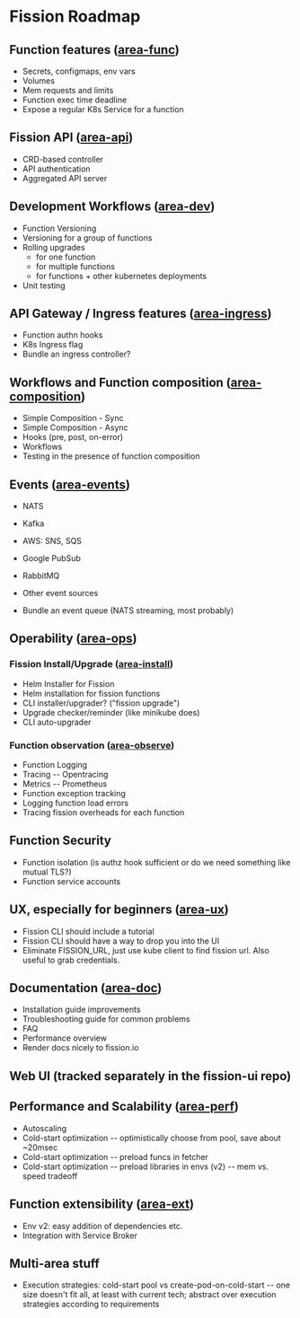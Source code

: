 # Fission Roadmap

## Function features ([area-func](https://github.com/fission/fission/labels/area-func))

- Secrets, configmaps, env vars
- Volumes
- Mem requests and limits
- Function exec time deadline
- Expose a regular K8s Service for a function

## Fission API ([area-api](https://github.com/fission/fission/labels/area-api))

- CRD-based controller
- API authentication
- Aggregated API server

## Development Workflows ([area-dev](https://github.com/fission/fission/labels/area-dev))

- Function Versioning
- Versioning for a group of functions
- Rolling upgrades
  - for one function
  - for multiple functions
  - for functions + other kubernetes deployments
- Unit testing

## API Gateway / Ingress features ([area-ingress](https://github.com/fission/fission/labels/area-ingress))

- Function authn hooks
- K8s Ingress flag
- Bundle an ingress controller?

## Workflows and Function composition ([area-composition](https://github.com/fission/fission/labels/area-composition))

- Simple Composition - Sync
- Simple Composition - Async
- Hooks (pre, post, on-error)
- Workflows
- Testing in the presence of function composition

## Events ([area-events](https://github.com/fission/fission/labels/area-events))

- NATS
- Kafka
- AWS: SNS, SQS
- Google PubSub
- RabbitMQ
- Other event sources

- Bundle an event queue (NATS streaming, most probably)

## Operability ([area-ops](https://github.com/fission/fission/labels/area-ops))

### Fission Install/Upgrade ([area-install](https://github.com/fission/fission/labels/area-install))

- Helm Installer for Fission
- Helm installation for fission functions
- CLI installer/upgrader? ("fission upgrade")
- Upgrade checker/reminder (like minikube does)
- CLI auto-upgrader

### Function observation ([area-observe](https://github.com/fission/fission/labels/area-observe))

- Function Logging
- Tracing -- Opentracing
- Metrics -- Prometheus
- Function exception tracking
- Logging function load errors
- Tracing fission overheads for each function

## Function Security

- Function isolation (is authz hook sufficient or do we need something like mutual TLS?)
- Function service accounts

## UX, especially for beginners ([area-ux](https://github.com/fission/fission/labels/area-ux))

- Fission CLI should include a tutorial
- Fission CLI should have a way to drop you into the UI
- Eliminate FISSION_URL, just use kube client to find fission url.  Also useful to grab credentials.

## Documentation ([area-doc](https://github.com/fission/fission/labels/area-doc))

- Installation guide improvements
- Troubleshooting guide for common problems
- FAQ
- Performance overview
- Render docs nicely to fission.io

## Web UI (tracked separately in the fission-ui repo)

## Performance and Scalability ([area-perf](https://github.com/fission/fission/labels/area-perf))

- Autoscaling
- Cold-start optimization -- optimistically choose from pool, save about ~20msec
- Cold-start optimization -- preload funcs in fetcher
- Cold-start optimization -- preload libraries in envs (v2) -- mem vs. speed tradeoff

## Function extensibility ([area-ext](https://github.com/fission/fission/labels/area-ext))

- Env v2: easy addition of dependencies etc.
- Integration with Service Broker

## Multi-area stuff

- Execution strategies: cold-start pool vs create-pod-on-cold-start -- one size doesn't fit all, at least with current tech; abstract over execution strategies according to requirements
